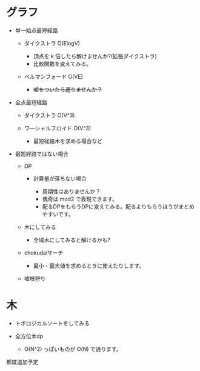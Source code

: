 <meta charset="utf-8"/>
<!--markdown preview等を入れると見れるはずです-->

# グラフ
  
  - 単一始点最短経路
    
    - ダイクストラ O(ElogV)

      - 頂点を k 倍したら解けませんか?(拡張ダイクストラ)
      - 比較関数を変えてみる。

    - ベルマンフォード O(VE)

      - ~~嘘をついたら通りませんか？~~
  
  - 全点最短経路

    - ダイクストラ O(V^3)
    - ワ―シャルフロイド O(V^3)

      - 最短経路木を求める場合など

  - 最短経路ではない場合

    - DP
      
      - 計算量が落ちない場合
        
        - 周期性はありませんか？
        - 偶奇は mod2 で表現できます。
        - 配るDPをもらうDPに変えてみる。配るよりもらうほうがまとめやすいです。
    
    - 木にしてみる

      - 全域木にしてみると解けるかも?

    - chokudaiサーチ
      
      - 最小・最大値を求めるときに使えたりします。

    - 嘘枝狩り




# 木

  - トポロジカルソートをしてみる

  - 全方位木dp

    - O(N^2) っぽいものが O(N) で通ります。


都度追加予定
